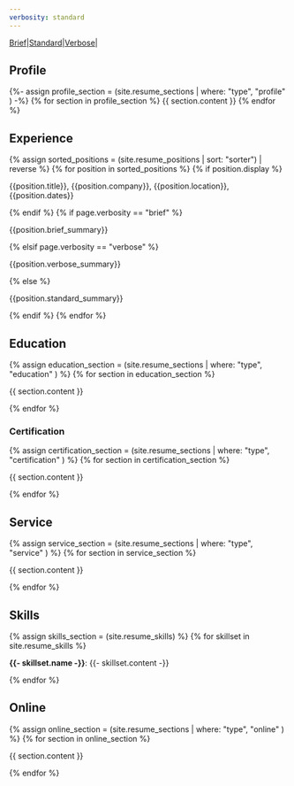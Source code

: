 ```yaml
---
verbosity: standard
---
```

[Brief](resume_brief.md)|[Standard](resume.md)|[Verbose](resume_verbose.md)|

## Profile

{%- assign profile_section = (site.resume_sections | where: "type", "profile" ) -%}
{% for section in profile_section %}
{{ section.content }}
{% endfor %}

## Experience

{% assign sorted_positions = (site.resume_positions | sort: "sorter") | reverse %}
{% for position in sorted_positions %}
  {% if position.display %}
<p>{{position.title}}, {{position.company}}, {{position.location}}, {{position.dates}}</p>
  {% endif %}
  {% if page.verbosity == "brief" %}
<p>{{position.brief_summary}}</p>
  {% elsif page.verbosity == "verbose" %}
<p>{{position.verbose_summary}}</p>
  {% else %}
<p>{{position.standard_summary}}</p>
  {% endif %}
{% endfor %}

## Education

{% assign education_section = (site.resume_sections | where: "type", "education" ) %}
{% for section in education_section %}
<p>{{ section.content }}</p>
{% endfor %}

### Certification

{% assign certification_section = (site.resume_sections | where: "type", "certification" ) %}
{% for section in certification_section %}
<p>{{ section.content }}</p>
{% endfor %}

## Service

{% assign service_section = (site.resume_sections | where: "type", "service" ) %}
{% for section in service_section %}
<p>{{ section.content }}</p>
{% endfor %}

## Skills
{% assign skills_section = (site.resume_skills) %}
{% for skillset in site.resume_skills %}
<p><strong>{{- skillset.name -}}</strong>:&nbsp;{{- skillset.content -}}</p>
{% endfor %}

## Online

{% assign online_section = (site.resume_sections | where: "type", "online" ) %}
{% for section in online_section %}
<p>{{ section.content }}</p>
{% endfor %}
